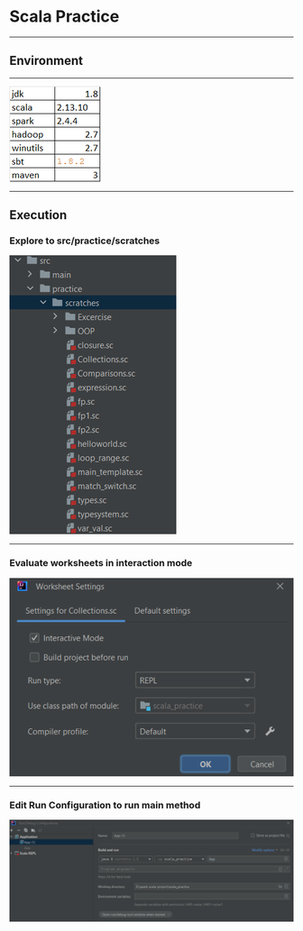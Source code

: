 # Scala Practice
<hr>

## Environment

<hr>

![img.png](img.png)

<hr>

## Execution
### Explore to src/practice/scratches
![img_3.png](img_3.png)

<hr>

### Evaluate worksheets in interaction mode
![img_1.png](img_1.png)

<hr>

### Edit Run Configuration to run main method
![img_2.png](img_2.png)

